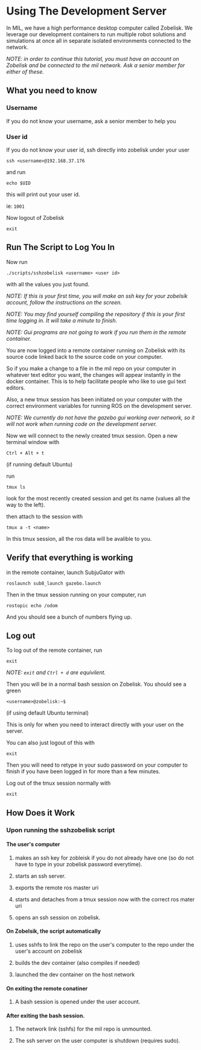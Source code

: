 # Using The Development Server
In MIL, we have a high performance desktop computer called Zobelisk. We leverage our development containers to run multiple robot solutions and simulations at once all in separate isolated environments connected to the network.

*NOTE: in order to continue this tutorial, you must have an account on Zobelisk and be connected to the mil network. Ask a senior member for either of these.*

## What you need to know

### Username
If you do not know your username, ask a senior member to help you


### User id
If you do not know your user id,
ssh directly into zobelisk under your user

`ssh <username>@192.168.37.176`

and run

`echo $UID`

this will print out your user id.

ie: `1001`

Now logout of Zobelisk

`exit`


## Run The Script to Log You In
Now run

`./scripts/sshzobelisk <username> <user id>`

with all the values you just found.

*NOTE: If this is your first time, you will make an ssh key for your zobelsik account, follow the instructions on the screen.*

*NOTE: You may find yourself compiling the repository if this is your first time logging in. It will take a minute to finish.*

*NOTE: Gui programs are not going to work if you run them in the remote container.*

You are now logged into a remote container running on Zobelisk with its source code linked back to the source code on your computer.

So if you make a change to a file in the mil repo on your computer in whatever text editor you want, the changes will appear instantly in the docker container. This is to help facilitate people who like to use gui text editors.

Also, a new tmux session has been initiated on your computer with the correct environment variables for running ROS on the development server.

*NOTE: We currently do not have the gazebo gui working over network, so it will not work when running code on the development server.*

Now we will connect to the newly created tmux session. Open a new terminal window with

`Ctrl + Alt + t`

(if running default Ubuntu)

run 

`tmux ls`

look for the most recently created session and get its name (values all the way to the left).

then attach to the session with

`tmux a -t <name>`

In this tmux session, all the ros data will be avalible to you.

## Verify that everything is working

in the remote container, launch SubjuGator with

`roslaunch sub8_launch gazebo.launch`

Then in the tmux session running on your computer, run

`rostopic echo /odom`

And you should see a bunch of numbers flying up.

## Log out

To log out of the remote container, run

`exit` 

*NOTE: `exit` and `Ctrl + d` are equivilent.*

Then you will be in a normal bash session on Zobelisk. You should see a green 

`<username>@zobelisk:~$` 

(if using default Ubuntu terminal)

This is only for when you need to interact directly with your user on the server.

You can also just logout of this with

`exit`

Then you will need to retype in your sudo password on your computer to finish if you have been logged in for more than a few minutes.

Log out of the tmux session normally with 

`exit`

## How Does it Work

### Upon running the sshzobelisk script
#### The user's computer 

1. makes an ssh key for zobleisk if you do not already have one (so do not have to type in your zobelisk password everytime).

1. starts an ssh server.

1. exports the remote ros master uri

1. starts and detaches from a tmux session now with the correct ros mater uri

1. opens an ssh session on zobelisk.

#### On Zobelsik, the script automatically

1. uses  sshfs to link the repo on the user's computer to the repo under the user's account on zobelisk

1. builds the dev container (also compiles if needed)

1. launched the dev container on the host network

#### On exiting the remote conatiner

1. A bash session is opened under the user account.

#### After exiting the bash session.

1. The network link (sshfs) for the mil repo is unmounted.

1. The ssh server on the user computer is shutdown (requires sudo).




